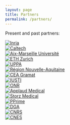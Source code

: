 ```yaml
---
layout: page
title: Partners
permalink: /partners/
---
```


<article>
	<p> Present and past partners: </p>
</article>

<div id="logos">
	<div class="imgLogos" >
		<a href="https://www.inria.fr/en/" target="_blank">  <img src="{{ "/assets/images/Inria.png" | prepend: site.baseurl }}" alt="Inria" /> </a>
	</div>
	<div class="imgLogos" >
		<a href="http://www.caltech.edu/" target="_blank">  <img src="{{ "/assets/images/Caltech.png" | prepend: site.baseurl }}" alt="Caltech" /> </a>
	</div>
	<div class="imgLogos" >
		<a href="https://www.univ-amu.fr/" target="_blank" >  <img src="{{ "/assets/images/amu.png" | prepend: site.baseurl }}" alt="Aix-Marseille Université" /> </a>
	</div>
	<div class="imgLogos" >
		<a href="https://ethz.ch/en.html" target="_blank" >  <img src="{{ "/assets/images/ETH_Zurich.png" | prepend: site.baseurl }}" alt="ETH Zurich" /> </a>
	</div>
</div>

<div id="logos">
	<div class="imgLogos" >
		<a href="https://www.univ-pau.fr/en/home.html" target="_blank" >  <img src="{{ "/assets/images/UPPA.png" | prepend: site.baseurl }}" alt="UPPA" /> </a>
	</div>
	<div class="imgLogos3" >
		<a href="https://www.nouvelle-aquitaine.fr/" target="_blank" >  <img src="{{ "/assets/images/Nouvelle-Aquitaine.svg" | prepend: site.baseurl }}" alt="Région Nouvelle-Aquitaine" /> </a>
	</div>
	<div class="imgLogos2" >
		<a href="https://www-dam.cea.fr/gramat/" target="_blank" >  <img src="{{ "/assets/images/CEA_Gramat.jpg" | prepend: site.baseurl }}" alt="CEA Gramat" /> </a>
	</div>
	<div class="imgLogos2" >
		<a href="http://iusti.cnrs.fr/en/" target="_blank">  <img src="{{ "/assets/images/IUSTI.png" | prepend: site.baseurl }}" alt="IUSTI" /> </a>
	</div>
	<div class="imgLogos" >
		<a href="https://www.onr.navy.mil/" target="_blank" >  <img src="{{ "/assets/images/ONR.png" | prepend: site.baseurl }}" alt="ONR" /> </a>
	</div>
</div>

<div id="logos">
	<div class="imgLogos3" >
		<a href="https://applaudmedical.com/" target="_blank">  <img src="{{ "/assets/images/applaudmedical.png" | prepend: site.baseurl }}" alt="Applaud Medical" /> </a>
	</div>
	<div class="imgLogos" >
		<a href="https://www.storzmedical.com/en/" target="_blank">  <img src="{{ "/assets/images/StorzMedical.svg" | prepend: site.baseurl }}" alt="Storz Medical" /> </a>
	</div>
	<div class="imgLogos2" >
		<a href="https://www.pprime.fr/" target="_blank" >  <img src="{{ "/assets/images/Institut_P'_logo.png" | prepend: site.baseurl }}" alt="PPrime" /> </a>
	</div>
	<div class="imgLogos3" >
		<a href="https://www.defense.gouv.fr/dga" target="_blank" >  <img src="{{ "/assets/images/DGA.png" | prepend: site.baseurl }}" alt="DGA" /> </a>
	</div>
	<div class="imgLogos3" >
		<a href="http://www.cnrs.fr/" target="_blank">  <img src="{{ "/assets/images/CNRS.jpg" | prepend: site.baseurl }}" alt="CNRS" /> </a>
	</div>
	<div class="imgLogos2" >
		<a href="https://cnes.fr/" target="_blank" >  <img src="{{ "/assets/images/is_logo_2017_logo_triangulaire_bleu.png" | prepend: site.baseurl }}" alt="CNES" /> </a>
	</div>
</div>